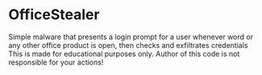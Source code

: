# OfficeStealer
Simple malware that presents a login prompt for a user whenever word or any other office product is open, then checks and exfiltrates credentials
This is made for educational purposes only. Author of this code is not responsible for your actions!
